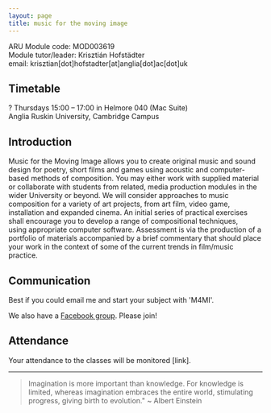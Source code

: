 ```yaml
---
layout: page
title: music for the moving image
---
```


ARU Module code: MOD003619  
Module tutor/leader: Krisztián Hofstädter   
email: krisztian[dot]hofstadter[at]anglia[dot]ac[dot]uk  
 

## Timetable 
? Thursdays 15:00 – 17:00 in Helmore 040 (Mac Suite)   
Anglia Ruskin University, Cambridge Campus

## Introduction
Music for the Moving Image allows you to create original music and sound design for poetry, short films and games using acoustic and computer-based methods of composition. You may either work with supplied material or collaborate with students from related, media production modules in the wider University or beyond. We will consider approaches to music composition for a variety of art projects, from art film, video game, installation and expanded cinema.
An initial series of practical exercises shall encourage you to develop a range of compositional techniques, using appropriate computer software. Assessment is via the production of a portfolio of materials accompanied by a brief commentary that should place your work in the context of some of the current trends in film/music practice.

## Communication
Best if you could email me and start your subject with 'M4MI'. 

We also have a [Facebook group](https://www.facebook.com/groups/1091343414312213). Please join!

## Attendance

Your attendance to the classes will be monitored [link]. 

---

> Imagination is more important than knowledge. For knowledge is limited, whereas imagination embraces the entire world, stimulating progress, giving birth to evolution." ~ Albert Einstein
